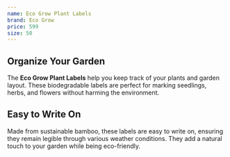 ```yaml
--- 
name: Eco Grow Plant Labels
brand: Eco Grow
price: 599
size: 50
---
```


## Organize Your Garden  
The **Eco Grow Plant Labels** help you keep track of your plants and garden layout. These biodegradable labels are perfect for marking seedlings, herbs, and flowers without harming the environment.

## Easy to Write On  
Made from sustainable bamboo, these labels are easy to write on, ensuring they remain legible through various weather conditions. They add a natural touch to your garden while being eco-friendly.
